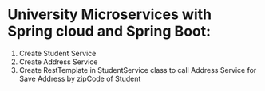 # University Microservices with Spring cloud and Spring Boot: #
1. Create Student Service
2. Create Address Service
3. Create RestTemplate in StudentService class to call Address Service for Save Address by zipCode of Student



